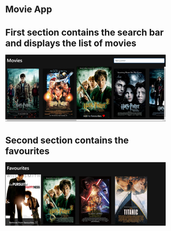 # Movie App
# First section contains the search bar and displays the list of movies
 <img src="./images/1.png"/>
 
 # Second section contains the favourites 
 <img src="./images/2.png"/>